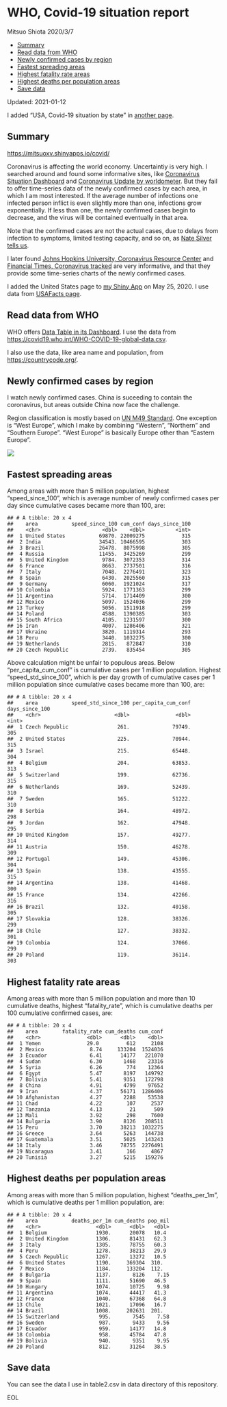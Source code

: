 WHO, Covid-19 situation report
================
Mitsuo Shiota
2020/3/7

  - [Summary](#summary)
  - [Read data from WHO](#read-data-from-who)
  - [Newly confirmed cases by region](#newly-confirmed-cases-by-region)
  - [Fastest spreading areas](#fastest-spreading-areas)
  - [Highest fatality rate areas](#highest-fatality-rate-areas)
  - [Highest deaths per population
    areas](#highest-deaths-per-population-areas)
  - [Save data](#save-data)

Updated: 2021-01-12

I added “USA, Covid-19 situation by state” in [another page](USA.md).

## Summary

<https://mitsuoxv.shinyapps.io/covid/>

Coronavirus is affecting the world economy. Uncertaintiy is very high. I
searched around and found some informative sites, like [Coronavirus
Situation
Dashboard](https://who.maps.arcgis.com/apps/opsdashboard/index.html#/c88e37cfc43b4ed3baf977d77e4a0667)
and [Coronavirus Update by
worldometer](https://www.worldometers.info/coronavirus/). But they fail
to offer time-series data of the newly confirmed cases by each area, in
which I am most interested. If the average number of infections one
infected person inflict is even slightly more than one, infections grow
exponentially. If less than one, the newly confirmed cases begin to
decrease, and the virus will be contained eventually in that area.

Note that the confirmed cases are not the actual cases, due to delays
from infection to symptoms, limited testing capacity, and so on, as
[Nate Silver tells
us](https://fivethirtyeight.com/features/coronavirus-case-counts-are-meaningless/).

I later found [Johns Hopkins University, Coronavirus Resource
Center](https://coronavirus.jhu.edu/) and [Financial Times, Coronavirus
tracked](https://www.ft.com/content/a26fbf7e-48f8-11ea-aeb3-955839e06441)
are very informative, and that they provide some time-series charts of
the newly confirmed cases.

I added the United States page to [my Shiny
App](https://mitsuoxv.shinyapps.io/covid/) on May 25, 2020. I use data
from [USAFacts
page](https://usafacts.org/visualizations/coronavirus-covid-19-spread-map/).

## Read data from WHO

WHO offers [Data Table in its Dashboard](https://covid19.who.int/table).
I use the data from
<https://covid19.who.int/WHO-COVID-19-global-data.csv>.

I also use the data, like area name and population, from
<https://countrycode.org/>.

## Newly confirmed cases by region

I watch newly confirmed cases. China is suceeding to contain the
coronavirus, but areas outside China now face the challenge.

Region classification is mostly based on [UN M49
Standard](https://unstats.un.org/unsd/methodology/m49/). One exception
is “West Europe”, which I make by combining “Western”, “Northern” and
“Southern Europe”. “West Europe” is basically Europe other than
“Eastern Europe”.

![](README_files/figure-gfm/chart-1.png)<!-- -->

## Fastest spreading areas

Among areas with more than 5 million population, highest
“speed\_since\_100”, which is average number of newly confirmed cases
per day since cumulative cases became more than 100, are:

    ## # A tibble: 20 x 4
    ##    area           speed_since_100 cum_conf days_since_100
    ##    <chr>                    <dbl>    <dbl>          <int>
    ##  1 United States           69870. 22009275            315
    ##  2 India                   34543. 10466595            303
    ##  3 Brazil                  26478.  8075998            305
    ##  4 Russia                  11455.  3425269            299
    ##  5 United Kingdom           9784.  3072353            314
    ##  6 France                   8663.  2737501            316
    ##  7 Italy                    7048.  2276491            323
    ##  8 Spain                    6430.  2025560            315
    ##  9 Germany                  6060.  1921024            317
    ## 10 Colombia                 5924.  1771363            299
    ## 11 Argentina                5714.  1714409            300
    ## 12 Mexico                   5097.  1524036            299
    ## 13 Turkey                   5056.  1511918            299
    ## 14 Poland                   4588.  1390385            303
    ## 15 South Africa             4105.  1231597            300
    ## 16 Iran                     4007.  1286406            321
    ## 17 Ukraine                  3820.  1119314            293
    ## 18 Peru                     3440.  1032275            300
    ## 19 Netherlands              2815.   872847            310
    ## 20 Czech Republic           2739.   835454            305

Above calculation might be unfair to populous areas. Below
“per\_capita\_cum\_conf” is cumulative cases per 1 million population.
Highest “speed\_std\_since\_100”, which is per day growth of cumulative
cases per 1 million population since cumulative cases became more than
100, are:

    ## # A tibble: 20 x 4
    ##    area           speed_std_since_100 per_capita_cum_conf days_since_100
    ##    <chr>                        <dbl>               <dbl>          <int>
    ##  1 Czech Republic                261.              79749.            305
    ##  2 United States                 225.              70944.            315
    ##  3 Israel                        215.              65448.            304
    ##  4 Belgium                       204.              63853.            313
    ##  5 Switzerland                   199.              62736.            315
    ##  6 Netherlands                   169.              52439.            310
    ##  7 Sweden                        165.              51222.            310
    ##  8 Serbia                        164.              48972.            298
    ##  9 Jordan                        162.              47948.            295
    ## 10 United Kingdom                157.              49277.            314
    ## 11 Austria                       150.              46278.            309
    ## 12 Portugal                      149.              45306.            304
    ## 13 Spain                         138.              43555.            315
    ## 14 Argentina                     138.              41468.            300
    ## 15 France                        134.              42266.            316
    ## 16 Brazil                        132.              40158.            305
    ## 17 Slovakia                      128.              38326.            299
    ## 18 Chile                         127.              38332.            301
    ## 19 Colombia                      124.              37066.            299
    ## 20 Poland                        119.              36114.            303

## Highest fatality rate areas

Among areas with more than 5 million population and more than 10
cumulative deaths, highest “fatality\_rate”, which is cumulative deaths
per 100 cumulative confirmed cases, are:

    ## # A tibble: 20 x 4
    ##    area        fatality_rate cum_deaths cum_conf
    ##    <chr>               <dbl>      <dbl>    <dbl>
    ##  1 Yemen               29.0         612     2108
    ##  2 Mexico               8.74     133204  1524036
    ##  3 Ecuador              6.41      14177   221070
    ##  4 Sudan                6.30       1468    23316
    ##  5 Syria                6.26        774    12364
    ##  6 Egypt                5.47       8197   149792
    ##  7 Bolivia              5.41       9351   172798
    ##  8 China                4.91       4799    97652
    ##  9 Iran                 4.37      56171  1286406
    ## 10 Afghanistan          4.27       2288    53538
    ## 11 Chad                 4.22        107     2537
    ## 12 Tanzania             4.13         21      509
    ## 13 Mali                 3.92        298     7600
    ## 14 Bulgaria             3.90       8126   208511
    ## 15 Peru                 3.70      38213  1032275
    ## 16 Greece               3.64       5263   144738
    ## 17 Guatemala            3.51       5025   143243
    ## 18 Italy                3.46      78755  2276491
    ## 19 Nicaragua            3.41        166     4867
    ## 20 Tunisia              3.27       5215   159276

## Highest deaths per population areas

Among areas with more than 5 million population, highest
“deaths\_per\_1m”, which is cumulative deaths per 1 million
population, are:

    ## # A tibble: 20 x 4
    ##    area           deaths_per_1m cum_deaths pop_mil
    ##    <chr>                  <dbl>      <dbl>   <dbl>
    ##  1 Belgium                1930.      20078   10.4 
    ##  2 United Kingdom         1306.      81431   62.3 
    ##  3 Italy                  1305.      78755   60.3 
    ##  4 Peru                   1278.      38213   29.9 
    ##  5 Czech Republic         1267.      13272   10.5 
    ##  6 United States          1190.     369304  310.  
    ##  7 Mexico                 1184.     133204  112.  
    ##  8 Bulgaria               1137.       8126    7.15
    ##  9 Spain                  1111.      51690   46.5 
    ## 10 Hungary                1074.      10725    9.98
    ## 11 Argentina              1074.      44417   41.3 
    ## 12 France                 1040.      67368   64.8 
    ## 13 Chile                  1021.      17096   16.7 
    ## 14 Brazil                 1008.     202631  201.  
    ## 15 Switzerland             995.       7545    7.58
    ## 16 Sweden                  987.       9433    9.56
    ## 17 Ecuador                 959.      14177   14.8 
    ## 18 Colombia                958.      45784   47.8 
    ## 19 Bolivia                 940.       9351    9.95
    ## 20 Poland                  812.      31264   38.5

## Save data

You can see the data I use in table2.csv in data directory of this
repository.

EOL
